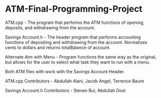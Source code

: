 # ATM-Final-Programming-Project
ATM.cpp -
The program that performs the ATM functions of opening, deposits, and withdrawing from the account.

Savings Account.h -
The header program that performs accounting functions of depositing and withdrawing from the account. Normalizes cents to dollars and returns totalBalance of account.

Alternate Atm with Menu - 
Program functions the same way as the original, but allows for the user to select what task they want to run with a menu. 

Both ATM files with work with the Savings Account Header.


ATM.cpp Contributors -
Abdullah Alani,
Jacob Angel,
Terrence Baure

Savings Account.h Contributors - 
Steven Bui,
Abdullah Dost
